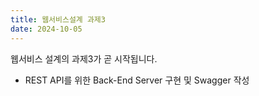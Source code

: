 ```yaml
---
title: 웹서비스설계 과제3
date: 2024-10-05
---
```


웹서비스 설계의 과제3가 곧 시작됩니다.

<!--more-->
- REST API를 위한 Back-End Server 구현 및 Swagger 작성